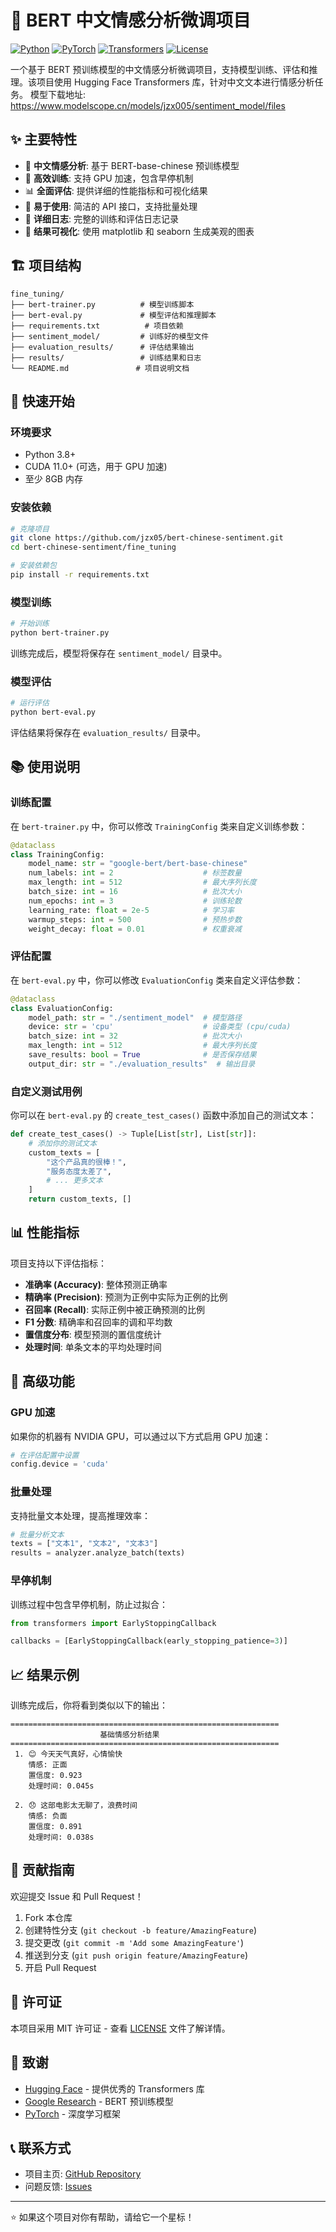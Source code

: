 # 🚀 BERT 中文情感分析微调项目

[![Python](https://img.shields.io/badge/Python-3.8+-blue.svg)](https://www.python.org/downloads/)
[![PyTorch](https://img.shields.io/badge/PyTorch-2.7.1+-red.svg)](https://pytorch.org/)
[![Transformers](https://img.shields.io/badge/Transformers-4.35.2+-green.svg)](https://huggingface.co/transformers/)
[![License](https://img.shields.io/badge/License-MIT-yellow.svg)](LICENSE)

一个基于 BERT 预训练模型的中文情感分析微调项目，支持模型训练、评估和推理。该项目使用 Hugging Face Transformers 库，针对中文文本进行情感分析任务。
模型下载地址: https://www.modelscope.cn/models/jzx005/sentiment_model/files
## ✨ 主要特性

- 🎯 **中文情感分析**: 基于 BERT-base-chinese 预训练模型
- 🚀 **高效训练**: 支持 GPU 加速，包含早停机制
- 📊 **全面评估**: 提供详细的性能指标和可视化结果
- 🔧 **易于使用**: 简洁的 API 接口，支持批量处理
- 📝 **详细日志**: 完整的训练和评估日志记录
- 🎨 **结果可视化**: 使用 matplotlib 和 seaborn 生成美观的图表

## 🏗️ 项目结构

```
fine_tuning/
├── bert-trainer.py          # 模型训练脚本
├── bert-eval.py             # 模型评估和推理脚本
├── requirements.txt          # 项目依赖
├── sentiment_model/         # 训练好的模型文件
├── evaluation_results/      # 评估结果输出
├── results/                 # 训练结果和日志
└── README.md               # 项目说明文档
```

## 🚀 快速开始

### 环境要求

- Python 3.8+
- CUDA 11.0+ (可选，用于 GPU 加速)
- 至少 8GB 内存

### 安装依赖

```bash
# 克隆项目
git clone https://github.com/jzx05/bert-chinese-sentiment.git
cd bert-chinese-sentiment/fine_tuning

# 安装依赖包
pip install -r requirements.txt
```

### 模型训练

```bash
# 开始训练
python bert-trainer.py
```

训练完成后，模型将保存在 `sentiment_model/` 目录中。

### 模型评估

```bash
# 运行评估
python bert-eval.py
```

评估结果将保存在 `evaluation_results/` 目录中。

## 📚 使用说明

### 训练配置

在 `bert-trainer.py` 中，你可以修改 `TrainingConfig` 类来自定义训练参数：

```python
@dataclass
class TrainingConfig:
    model_name: str = "google-bert/bert-base-chinese"
    num_labels: int = 2                    # 标签数量
    max_length: int = 512                  # 最大序列长度
    batch_size: int = 16                   # 批次大小
    num_epochs: int = 3                    # 训练轮数
    learning_rate: float = 2e-5            # 学习率
    warmup_steps: int = 500                # 预热步数
    weight_decay: float = 0.01             # 权重衰减
```

### 评估配置

在 `bert-eval.py` 中，你可以修改 `EvaluationConfig` 类来自定义评估参数：

```python
@dataclass
class EvaluationConfig:
    model_path: str = "./sentiment_model"  # 模型路径
    device: str = 'cpu'                    # 设备类型 (cpu/cuda)
    batch_size: int = 32                   # 批次大小
    max_length: int = 512                  # 最大序列长度
    save_results: bool = True              # 是否保存结果
    output_dir: str = "./evaluation_results"  # 输出目录
```

### 自定义测试用例

你可以在 `bert-eval.py` 的 `create_test_cases()` 函数中添加自己的测试文本：

```python
def create_test_cases() -> Tuple[List[str], List[str]]:
    # 添加你的测试文本
    custom_texts = [
        "这个产品真的很棒！",
        "服务态度太差了",
        # ... 更多文本
    ]
    return custom_texts, []
```

## 📊 性能指标

项目支持以下评估指标：

- **准确率 (Accuracy)**: 整体预测正确率
- **精确率 (Precision)**: 预测为正例中实际为正例的比例
- **召回率 (Recall)**: 实际正例中被正确预测的比例
- **F1 分数**: 精确率和召回率的调和平均数
- **置信度分布**: 模型预测的置信度统计
- **处理时间**: 单条文本的平均处理时间

## 🔧 高级功能

### GPU 加速

如果你的机器有 NVIDIA GPU，可以通过以下方式启用 GPU 加速：

```python
# 在评估配置中设置
config.device = 'cuda'
```

### 批量处理

支持批量文本处理，提高推理效率：

```python
# 批量分析文本
texts = ["文本1", "文本2", "文本3"]
results = analyzer.analyze_batch(texts)
```

### 早停机制

训练过程中包含早停机制，防止过拟合：

```python
from transformers import EarlyStoppingCallback

callbacks = [EarlyStoppingCallback(early_stopping_patience=3)]
```

## 📈 结果示例

训练完成后，你将看到类似以下的输出：

```
============================================================
                    基础情感分析结果
============================================================
 1. 😊 今天天气真好，心情愉快
    情感: 正面
    置信度: 0.923
    处理时间: 0.045s

 2. 😞 这部电影太无聊了，浪费时间
    情感: 负面
    置信度: 0.891
    处理时间: 0.038s
```

## 🤝 贡献指南

欢迎提交 Issue 和 Pull Request！

1. Fork 本仓库
2. 创建特性分支 (`git checkout -b feature/AmazingFeature`)
3. 提交更改 (`git commit -m 'Add some AmazingFeature'`)
4. 推送到分支 (`git push origin feature/AmazingFeature`)
5. 开启 Pull Request

## 📄 许可证

本项目采用 MIT 许可证 - 查看 [LICENSE](LICENSE) 文件了解详情。

## 🙏 致谢

- [Hugging Face](https://huggingface.co/) - 提供优秀的 Transformers 库
- [Google Research](https://research.google/) - BERT 预训练模型
- [PyTorch](https://pytorch.org/) - 深度学习框架

## 📞 联系方式

- 项目主页: [GitHub Repository](https://github.com/jzx05/bert-chinese-sentiment)
- 问题反馈: [Issues](https://github.com/jzx05/bert-chinese-sentiment/issues)

---

⭐ 如果这个项目对你有帮助，请给它一个星标！
